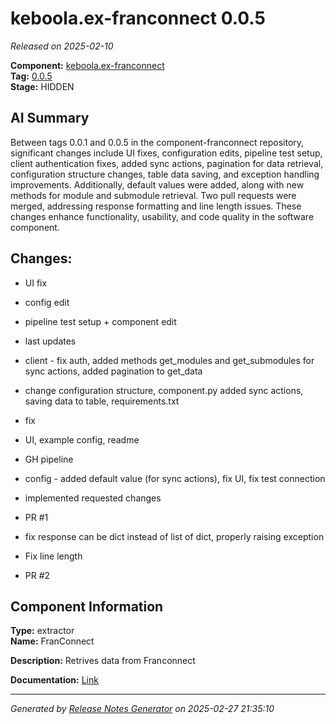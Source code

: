 # keboola.ex-franconnect 0.0.5

_Released on 2025-02-10_

**Component:** [keboola.ex-franconnect](https://github.com/keboola/component-franconnect)  
**Tag:** [0.0.5](https://github.com/keboola/component-franconnect/releases/tag/0.0.5)  
**Stage:** HIDDEN  


## AI Summary
Between tags 0.0.1 and 0.0.5 in the component-franconnect repository, significant changes include UI fixes, configuration edits, pipeline test setup, client authentication fixes, added sync actions, pagination for data retrieval, configuration structure changes, table data saving, and exception handling improvements. Additionally, default values were added, along with new methods for module and submodule retrieval. Two pull requests were merged, addressing response formatting and line length issues. These changes enhance functionality, usability, and code quality in the software component.



## Changes:



- UI fix 




- config edit 






- pipeline test setup + component edit 




- last updates 




- client - fix auth, added methods get_modules and get_submodules for sync actions, added pagination to get_data 




- change configuration structure, component.py added sync actions, saving data to table, requirements.txt 




- fix 




- UI, example config, readme 




- GH pipeline 




- config - added default value (for sync actions), fix UI, fix test connection 




- implemented requested changes 




- PR #1 




- fix response can be dict instead of list of dict, properly raising exception 




- Fix line length 




- PR #2 






## Component Information
**Type:** extractor  
**Name:** FranConnect  

**Description:** Retrives data from Franconnect  


**Documentation:** [Link](https://github.com/keboola/component-franconnect/blob/master/README.md)  



---
_Generated by [Release Notes Generator](https://github.com/keboola/release-notes-generator) on 2025-02-27 21:35:10_ 